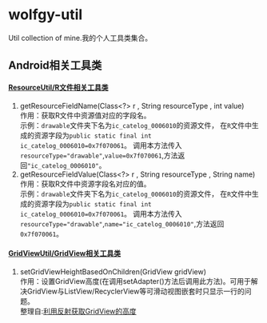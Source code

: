 # wolfgy-util
Util collection of mine.我的个人工具类集合。

## Android相关工具类
#### [ResourceUtil/R文件相关工具类](https://github.com/wolgy/wolfgy-util/blob/master/src/main/java/com/wolfgy/util/android/ResourceUtil.java)
1. getResourceFieldName(Class<?> r , String resourceType , int value)  
作用：获取R文件中资源值对应的字段名。  
示例：`drawable`文件夹下名为`ic_catelog_0006010`的资源文件，
在`R`文件中生成的资源字段为`public static final int ic_catelog_0006010=0x7f070061`。
调用本方法传入`resourceType="drawable"`,`value=0x7f070061`,方法返回`"ic_catelog_0006010"`。
2. getResourceFieldValue(Class<?> r , String resourceType , String name)  
作用：获取R文件中资源字段名对应的值。  
示例：`drawable`文件夹下名为`ic_catelog_0006010`的资源文件，
在`R`文件中生成的资源字段为`public static final int ic_catelog_0006010=0x7f070061`。
调用本方法传入`resourceType="drawable"`,`name="ic_catelog_0006010"`,方法返回`0x7f070061`。
####  [GridViewUtil/GridView相关工具类](https://github.com/wolgy/wolfgy-util/blob/master/src/main/java/com/wolfgy/util/android/GridViewUtil.java)
1. setGridViewHeightBasedOnChildren(GridView gridView)  
作用：设置GridView高度(在调用setAdapter()方法后调用此方法)。可用于解决GridView与ListView/RecyclerView等可滑动视图嵌套时只显示一行的问题。  
整理自:[利用反射获取GridView的高度](http://blog.csdn.net/jys1115/article/details/46045211)
